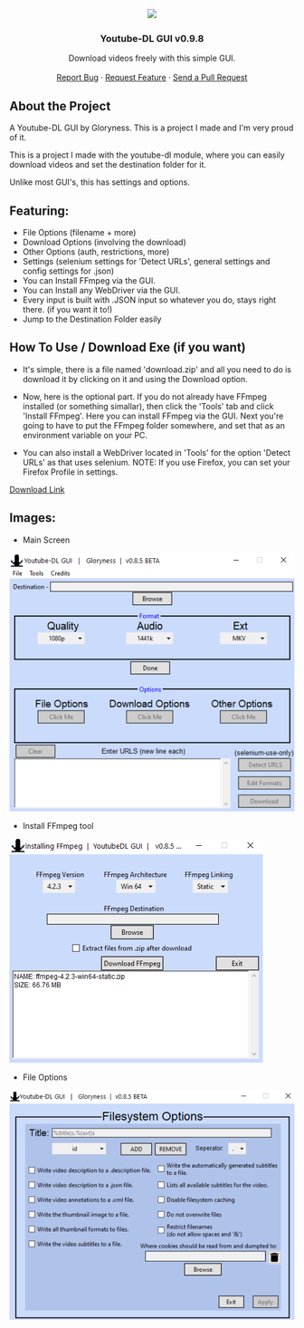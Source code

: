 <p align="center">
  <a href="download/" download="YTDL.exe"><img src="main/images/%23app.ico" /></a>
  <h3 align="center">Youtube-DL GUI v0.9.8</h3>
  <p align="center">
    Download videos freely with this simple GUI.
    <br />
    <br />
    <a href="https://github.com/Gloryness/YoutubeDL-GUI/issues">Report Bug</a>
    ·
    <a href="https://github.com/Gloryness/YoutubeDL-GUI/issues">Request Feature</a>
    ·
    <a href="https://github.com/Gloryness/YoutubeDL-GUI/pulls">Send a Pull Request</a>
  </p>
</p>

## About the Project


A Youtube-DL GUI by Gloryness. This is a project I made and I'm very proud of it. 

This is a project I made with the youtube-dl module, where you can easily download videos and set the destination folder for it.

Unlike most GUI's, this has settings and options.

## Featuring:


* File Options (filename + more)
* Download Options (involving the download)
* Other Options (auth, restrictions, more)
* Settings (selenium settings for 'Detect URLs', general settings and config settings for .json)
* You can Install FFmpeg via the GUI.
* You can Install any WebDriver via the GUI.
* Every input is built with .JSON input so whatever you do, stays right there. (if you want it to!)
* Jump to the Destination Folder easily

## How To Use / Download Exe (if you want)

- It's simple, there is a file named 'download.zip' and all you need to do is download it by clicking on it and using the Download option.

- Now, here is the optional part. If you do not already have FFmpeg installed (or something simallar), then click the 'Tools' tab and click 'Install FFmpeg'. Here you can install FFmpeg via the GUI. Next you're going to have to put the FFmpeg folder somewhere, and set that as an environment variable on your PC.

- You can also install a WebDriver located in 'Tools' for the option 'Detect URLs' as that uses selenium. NOTE: If you use Firefox, you can set your Firefox Profile in settings.

<a href="https://downgit.github.io/#/home?url=https:%2F%2Fgithub.com%2FGloryness%2FYoutubeDL-GUI%2Ftree%2Fmaster%2Fdownload" download="Youtube-DL GUI.exe"> Download Link<a/>

## Images:
* Main Screen

![](main/images/%23gui.png)
* Install FFmpeg tool

![](main/images/%23gui2.png)
* File Options

![](main/images/%23gui3.png)
